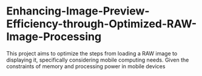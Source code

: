 # Enhancing-Image-Preview-Efficiency-through-Optimized-RAW-Image-Processing
This project aims to optimize the steps from loading a RAW image to displaying it, specifically considering mobile computing needs. Given the constraints of memory and processing power in mobile devices
